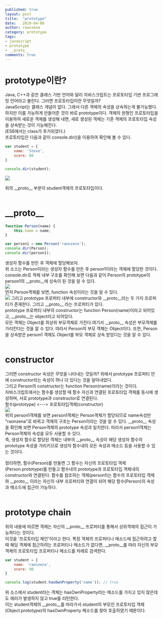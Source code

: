 ```yaml
---
published: true
layout: post
title:  "prototype"
date:   2019-04-08
author: raonzena 
category: prototype
tags:
- javascript
- prototype
- __proto__
comments: true
---
```


# prototype이란? #
Java, C++과 같은 클래스 기반 언어와 달리 자바스크립트는 프로토타입 기반 프로그래밍 언어라고 불린다. 그러면 프로토타입이란 무엇일까?  
JavaScript는 클래스 개념이 없다. 그래서 다른 객체의 속성을 상속하는게 불가능했다. 
하지만 이를 가능하게 만들어준 것이 바로 prototype이다. 객체의 원형인 프로토타입을 이용하여 새로운 객체를 생성해 내면, 
새로 생성된 객체는 기존 객체의 프로토타입 속성을 상속받는 것이 가능해진다.  
(ES6에서는 class가 추가되었다.)  
프로토타입은 다음과 같이 console.dir()을 이용하여 확인해 볼 수 있다.  

~~~javascript
var student = {
    name: 'Steve',
    score: 80
}

console.dir(student);
~~~

![](https://raonzena.github.io/images/proto_1.png)  

위의 \_\_proto\_\_ 부분이 student객체의 프로토타입이다.  
<br/>


# \_\_proto\_\_ #

~~~javascript
function Person(name) {
    this.name = name;
}

var person1 = new Person('raonzena');
console.dir(Person);
console.dir(person1);
~~~  

생성자 함수를 만든 후 객체에 할당해보자.  
위 소스는 Person이라는 생성자 함수를 만든 후 person1이라는 객체에 할당한 것이다.  
console.dir로 객체 내부 구조를 확인해 보면 다음과 같이 Person의 prototype이 person1의 \_\_proto\_\_에 상속이 된 것을 알 수 있다.  
![](https://raonzena.github.io/images/proto_2.png)  
먼저 Person객체를 보면, function 속성이라는 것을 알 수 있다.  
![](https://raonzena.github.io/images/proto_3.png) 
그리고 prototype 프로퍼티 내부에 constructor와 \_\_proto\_\_라는 두 가지 프로퍼티가 존재한다.
그리고 \_\_proto\_\_ 라는 프로퍼티가 있다.  
prototype 프로퍼티 내부의 constructor는 function Person(name)이라고 되어있고, \_\_proto\_\_는 object라고 되어있다.  
모든 객체는 Object를 최상위 부모객체로 가진다.여기서 \_\_proto\_\_ 속성은 부모객체를 가리킨다는 것을 알 수 있다. 따라서 Person의 부모 객체는 Object이다. 또한, Person을 상속받은 person1 객체도 Object를 부모 객체로 상속 받았다는 것을 알 수 있다.  
<br/>


# constructor #
그러면 constructor 속성은 무엇을 나타내는 것일까?
위에서 prototype 프로퍼티 안에 constructor라는 속성이 하나 더 있다는 것을 알아내었다.  
그리고 Person의 constructor는 function Person(name)이라는 것이다.  
자바스크립트에서는 함수를 생성할 때 함수 자신과 연결된 프로토타입 객체를 동시에 생성하며, 서로 prototype과 constructor로 연결된다.  
함수(prototype) <---> 프로토타입객체(constructor)  
![](https://raonzena.github.io/images/proto_4.png)  
위의 person1객체를 보면 person1객체는 Person객체가 할당되므로 name속성만 "raonzena"로 바뀌고 객체의 구조는 Person이라는 것을 알 수 있다. \_\_proto\_\_ 속성을 확인해 보면 Person객체의 prototype 속성과 일치한다. 따라서 person1객체는 Person객체의 속성을 모두 사용할 수 있다.    
즉, 생성자 함수로 할당된 객체는 내부의 \_\_proto\_\_ 속성이 해당 생성자 함수의 prototype 속성을 가리키므로 생성자 함수내의 모든 속성과 메소드 등을 사용할 수 있는 것이다.  
<br/>
정리하면, 함수(Person)를 만들면 그 함수는 자신의 프로토타입 객체(Person.prototype)를 만들고 함수내의 prototype과 프로토타입 객체내의 constructor와 연결된다. 함수를 참조하는 객체(person1)는 함수의 프로토타입 객체와 \_\_proto\_\_ 이라는 자신의 내부 프로퍼티와 연결이 되어 해당 함수(Person)의 속성과 메소드에 접근이 가능하다.  
<br/>

# prototype chain #
위의 내용에 따르면 객체는 자신의 \_\_proto\_\_ 프로퍼티를 통해서 상위객체의 접근이 가능하다는 것이다.  
이것을 '프로토타입 체인'이라고 한다. 특정 객체의 프로퍼티나 메소드에 접근하려고 할 때 해당 객체에 접근하려는 프로퍼티나 메소드가 없다면, \_\_proto\_\_를 따라 자신의 부모 객체의 프로토타입 프로퍼티나 메소드를 차례로 검색한다.  
~~~javascript
var student = {
    name: 'raonzena',
    score: 90
}

console.log(student.hasOwnProperty('name')); // true
~~~  
위 소스에서 student라는 객체는 hasOwnProperty라는 메소드를 가지고 있지 않은데도 에러가 발생하지 않고 true를 리턴한다.  
이는 student객체의 \_\_proto\_\_를 따라가서 student의 부모인 프로토타입 객체(Object.prototype)의 hasOwnProperty 메소드를 찾아 호출하였기 때문이다.

